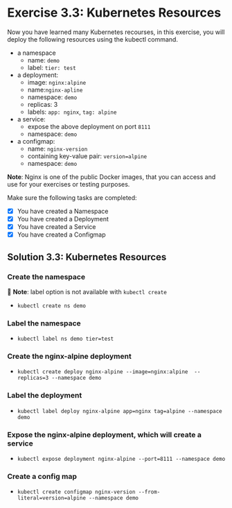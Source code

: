 # Exercise 3.3: Kubernetes Resources

Now you have learned many Kubernetes recourses, in this exercise, you will deploy the following resources using the kubectl command.

- a namespace
  - name: `demo`
  - label: `tier: test`
- a deployment:
  - image: `nginx:alpine`
  - name:`nginx-apline`
  - namespace: `demo`
  - replicas: 3
  - labels: `app: nginx`, `tag: alpine`
- a service:
  - expose the above deployment on port `8111`
  - namespace: `demo`
- a configmap:
  - name: `nginx-version`
  - containing key-value pair: `version=alpine`
  - namespace: `demo`

**Note**: Nginx is one of the public Docker images, that you can access and use for your exercises or testing purposes.

Make sure the following tasks are completed:

- [x] You have created a Namespace
- [x] You have created a Deployment
- [x] You have created a Service
- [x] You have created a Configmap

## Solution 3.3: Kubernetes Resources

### Create the namespace

:pushpin: **Note**: label option is not available with `kubectl create`

- `kubectl create ns demo`

### Label the namespace

- `kubectl label ns demo tier=test`

### Create the nginx-alpine deployment

- `kubectl create deploy nginx-alpine --image=nginx:alpine  --replicas=3 --namespace demo`

### Label the deployment

- `kubectl label deploy nginx-alpine app=nginx tag=alpine --namespace demo`

### Expose the nginx-alpine deployment, which will create a service

- `kubectl expose deployment nginx-alpine --port=8111 --namespace demo`

### Create a config map

- `kubectl create configmap nginx-version --from-literal=version=alpine --namespace demo`
